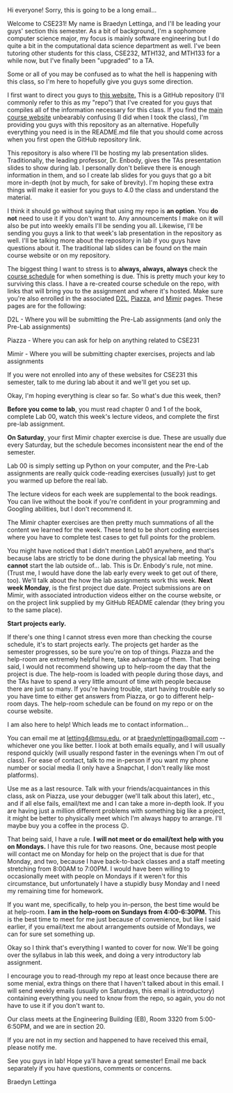 Hi everyone! Sorry, this is going to be a long email...


Welcome to CSE231! My name is Braedyn Lettinga, and I'll be leading your guys' section this semester. As a bit of background, I'm a sophomore computer science major, my focus is mainly software engineering but I do quite a bit in the computational data science department as well. I've been tutoring other students for this class, CSE232, MTH132, and MTH133 for a while now, but I've finally been "upgraded" to a TA.

Some or all of you may be confused as to what the hell is happening with this class, so I'm here to hopefully give you guys some direction. 

I first want to direct you guys to [this website.](https://github.com/braedynl/CSE231-020-SS20) This is a GitHub repository (I'll commonly refer to this as my "repo") that I've created for you guys that compiles all of the information necessary for this class. If you find the [main course website](https://www.cse.msu.edu/~cse231/) unbearably confusing (I did when I took the class), I'm providing you guys with this repository as an alternative. Hopefully everything you need is in the README.md file that you should come across when you first open the GitHub repository link. 

This repository is also where I'll be hosting my lab presentation slides. Traditionally, the leading professor, Dr. Enbody, gives the TAs presentation slides to show during lab. I personally don't believe there is enough information in them, and so I create lab slides for you guys that go a bit more in-depth (not by much, for sake of brevity). I'm hoping these extra things will make it easier for you guys to 4.0 the class and understand the material. 

I think it should go without saying that using my repo is **an option**. You **do not** need to use it if you don't want to. Any announcements I make on it will also be put into weekly emails I'll be sending you all. Likewise, I'll be sending you guys a link to that week's lab presentation in the repository as well. I'll be talking more about the repository in lab if you guys have questions about it. The traditional lab slides can be found on the main course website or on my repository. 

The biggest thing I want to stress is to **always, always, always** check the [course schedule](https://www.cse.msu.edu/~cse231/Online/due_dates.html) for when something is due. This is pretty much your key to surviving this class. I have a re-created course schedule on the repo, with links that will bring you to the assignment and where it's hosted. Make sure you're also enrolled in the associated [D2L](https://d2l.msu.edu/d2l/loginh/), [Piazza](https://piazza.com/), and [Mimir](https://class.mimir.io/) pages. These pages are for the following:

D2L - Where you will be submitting the Pre-Lab assignments (and only the Pre-Lab assignments)

Piazza - Where you can ask for help on anything related to CSE231

Mimir - Where you will be submitting chapter exercises, projects and lab assignments

If you were not enrolled into any of these websites for CSE231 this semester, talk to me during lab about it and we'll get you set up. 


Okay, I'm hoping everything is clear so far. So what's due this week, then? 


**Before you come to lab**, you must read chapter 0 and 1 of the book, complete Lab 00, watch this week's lecture videos, and complete the first pre-lab assignment. 

**On Saturday**, your first Mimir chapter exercise is due. These are usually due every Saturday, but the schedule becomes inconsistent near the end of the semester.

Lab 00 is simply setting up Python on your computer, and the Pre-Lab assignments are really quick code-reading exercises (usually) just to get you warmed up before the real lab. 

The lecture videos for each week are supplemental to the book readings. You can live without the book if you're confident in your programming and Googling abilities, but I don't recommend it.

The Mimir chapter exercises are then pretty much summations of all the content we learned for the week. These tend to be short coding exercises where you have to complete test cases to get full points for the problem. 

You might have noticed that I didn't mention Lab01 anywhere, and that's because labs are strictly to be done during the physical lab meeting. You **cannot** start the lab outside of... lab. This is Dr. Enbody's rule, not mine. (Trust me, I would have done the lab early every week to get out of there, too). We'll talk about the how the lab assignments work this week.
**Next week Monday**, is the first project due date. Project submissions are on Mimir, with associated introduction videos either on the course website, or on the project link supplied by my GitHub README calendar (they bring you to the same place).

**Start projects early.**

If there's one thing I cannot stress even more than checking the course schedule, it's to start projects early. The projects get harder as the semester progresses, so be sure you're on top of things. Piazza and the help-room are extremely helpful here, take advantage of them. That being said, I would not recommend showing up to help-room the day that the project is due. The help-room is loaded with people during those days, and the TAs have to spend a very little amount of time with people because there are just so many. If you're having trouble, start having trouble early so you have time to either get answers from Piazza, or go to different help-room days. The help-room schedule can be found on my repo or on the course website. 

I am also here to help! Which leads me to contact information...

You can email me at letting4@msu.edu, or at braedynlettinga@gmail.com -- whichever one you like better. I look at both emails equally, and I will usually respond quickly (will usually respond faster in the evenings when I'm out of class). For ease of contact, talk to me in-person if you want my phone number or social media (I only have a Snapchat, I don't really like most platforms). 

Use me as a last resource. Talk with your friends/acquaintances in this class, ask on Piazza, use your debugger (we'll talk about this later), etc., and if all else fails, email/text me and I can take a more in-depth look.  If you are having just a million different problems with something big like a project, it might be better to physically meet which I'm always happy to arrange. I'll maybe buy you a coffee in the process 😉. 

That being said, I have a rule. **I will not meet or do email/text help with you on Mondays.** I have this rule for two reasons. One, because most people will contact me on Monday for help on the project that is due for that Monday, and two, because I have back-to-back classes and a staff meeting stretching from 8:00AM to 7:00PM. I would have been willing to occasionally meet with people on Mondays if it weren't for this circumstance, but unfortunately I have a stupidly busy Monday and I need my remaining time for homework. 

If you want me, specifically, to help you in-person, the best time would be at help-room. **I am in the help-room on Sundays from 4:00-6:30PM.** This is the best time to meet for me just because of convenience, but like I said earlier, if you email/text me about arrangements outside of Mondays, we can for sure set something up. 


Okay so I think that's everything I wanted to cover for now. We'll be going over the syllabus in lab this week, and doing a very introductory lab assignment. 

I encourage you to read-through my repo at least once because there are some menial, extra things on there that I haven't talked about in this email. I will send weekly emails (usually on Saturdays, this email is introductory) containing everything you need to know from the repo, so again, you do not have to use it if you don't want to. 

Our class meets at the Engineering Building (EB), Room 3320 from 5:00-6:50PM, and we are in section 20. 

If you are not in my section and happened to have received this email, please notify me. 


See you guys in lab! Hope ya'll have a great semester! Email me back separately if you have questions, comments or concerns. 

Braedyn Lettinga
